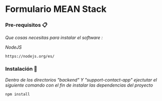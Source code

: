 # Formulario MEAN Stack

### Pre-requisitos 📋

_Que cosas necesitas para instalar el software :_

_NodeJS_

```
https://nodejs.org/es/
````

### Instalación 🔧

_Dentro de los directorios "backend" Y "support-contact-app" ejectutar el siguiente comando con el fin de instalar las dependencias del proyecto_

```
npm install
```
